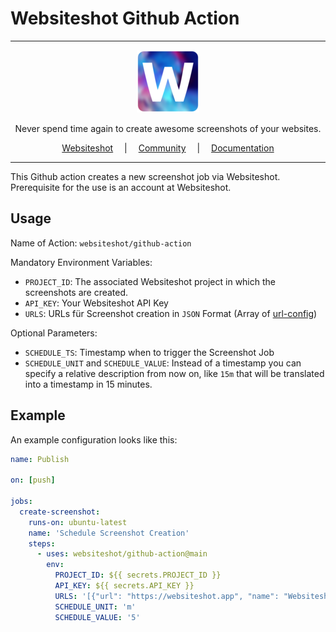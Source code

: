 # Websiteshot Github Action

<hr />

<div align="center">
    <a href="https://websiteshot.app/">
        <img src="./assets/logo-mini.png">
    </a>
</div>

<div align="center">
<p>Never spend time again to create awesome screenshots of your websites.</p>
</div>

<div align="center">
<a style="margin: 1em;" href="https://websiteshot.app">Websiteshot</a> | <a style="margin: 1em;" href="https://github.com/websiteshot/community/discussions">Community</a> | <a style="margin: 1em;" href="https://docs.websiteshot.app">Documentation</a>
</div>

<hr />

This Github action creates a new screenshot job via Websiteshot. Prerequisite for the use is an account at Websiteshot.

## Usage

Name of Action: `websiteshot/github-action`

Mandatory Environment Variables:

- `PROJECT_ID`: The associated Websiteshot project in which the screenshots are created.
- `API_KEY`: Your Websiteshot API Key
- `URLS`: URLs für Screenshot creation in `JSON` Format (Array of [url-config](https://docs.websiteshot.app/docs/api/types/url-config))

Optional Parameters:

- `SCHEDULE_TS`: Timestamp when to trigger the Screenshot Job
- `SCHEDULE_UNIT` and `SCHEDULE_VALUE`: Instead of a timestamp you can specify a relative description from now on, like `15m` that will be translated into a timestamp in 15 minutes.

## Example

An example configuration looks like this:

```yaml
name: Publish

on: [push]

jobs:
  create-screenshot:
    runs-on: ubuntu-latest
    name: 'Schedule Screenshot Creation'
    steps:
      - uses: websiteshot/github-action@main
        env:
          PROJECT_ID: ${{ secrets.PROJECT_ID }}
          API_KEY: ${{ secrets.API_KEY }}
          URLS: '[{"url": "https://websiteshot.app", "name": "Websiteshot"}]'
          SCHEDULE_UNIT: 'm'
          SCHEDULE_VALUE: '5'
```
